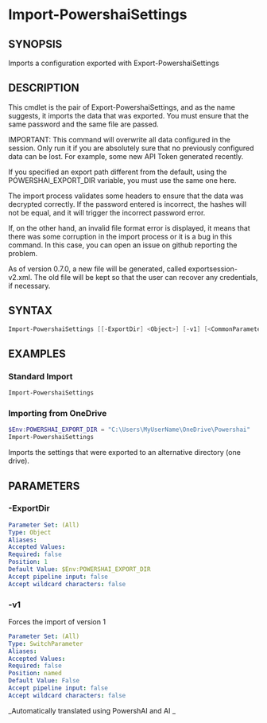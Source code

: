 ﻿---
external help file: powershai-help.xml
schema: 2.0.0
powershai: true
---

# Import-PowershaiSettings

## SYNOPSIS <!--!= @#Synop !-->
Imports a configuration exported with Export-PowershaiSettings

## DESCRIPTION <!--!= @#Desc !-->
This cmdlet is the pair of Export-PowershaiSettings, and as the name suggests, it imports the data that was exported.
You must ensure that the same password and the same file are passed.

IMPORTANT: This command will overwrite all data configured in the session. Only run it if you are absolutely sure that no previously configured data can be lost.
For example, some new API Token generated recently.

If you specified an export path different from the default, using the POWERSHAI_EXPORT_DIR variable, you must use the same one here.

The import process validates some headers to ensure that the data was decrypted correctly.
If the password entered is incorrect, the hashes will not be equal, and it will trigger the incorrect password error.

If, on the other hand, an invalid file format error is displayed, it means that there was some corruption in the import process or it is a bug in this command.
In this case, you can open an issue on github reporting the problem.

As of version 0.7.0, a new file will be generated, called exportsession-v2.xml.
The old file will be kept so that the user can recover any credentials, if necessary.

## SYNTAX <!--!= @#Syntax !-->

```powershell
Import-PowershaiSettings [[-ExportDir] <Object>] [-v1] [<CommonParameters>]
```

## EXAMPLES <!--!= @#Ex !-->

### Standard Import
```powershell
Import-PowershaiSettings
```

### Importing from OneDrive
```powershell
$Env:POWERSHAI_EXPORT_DIR = "C:\Users\MyUserName\OneDrive\Powershai"
Import-PowershaiSettings
```
Imports the settings that were exported to an alternative directory (one drive).

## PARAMETERS <!--!= @#Params !-->

### -ExportDir

```yml
Parameter Set: (All)
Type: Object
Aliases: 
Accepted Values: 
Required: false
Position: 1
Default Value: $Env:POWERSHAI_EXPORT_DIR
Accept pipeline input: false
Accept wildcard characters: false
```

### -v1
Forces the import of version 1

```yml
Parameter Set: (All)
Type: SwitchParameter
Aliases: 
Accepted Values: 
Required: false
Position: named
Default Value: False
Accept pipeline input: false
Accept wildcard characters: false
```


<!--PowershaiAiDocBlockStart-->
_Automatically translated using PowershAI and AI
_
<!--PowershaiAiDocBlockEnd-->
